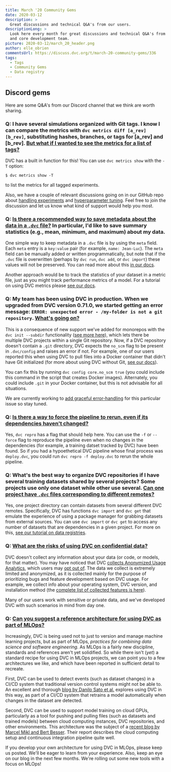 ```yaml
---
title: March '20 Community Gems
date: 2020-03-12
description: >
  Great discussions and technical Q&A's from our users.
descriptionLong: >
  Look here every month for great discussions and technical Q&A's from our users
  and core development team.
picture: 2020-03-12/march_20_header.png
author: elle_obrien
commentsUrl: https://discuss.dvc.org/t/march-20-community-gems/336
tags:
  - Tags
  - Community Gems
  - Data registry
---
```


## Discord gems

Here are some Q&A's from our Discord channel that we think are worth sharing.

### Q: I have several simulations organized with Git tags. I know I can compare the metrics with `dvc metrics diff [a_rev] [b_rev]`, substituting hashes, branches, or tags for [a_rev] and [b_rev]. [But what if I wanted to see the metrics for a list of tags?](https://discordapp.com/channels/485586884165107732/563406153334128681/687634347104403528)

DVC has a built in function for this! You can use `dvc metrics show` with the
`-T` option:

```dvc
$ dvc metrics show -T
```

to list the metrics for all tagged experiments.

Also, we have a couple of relevant discussions going on in our GitHub repo about
[handling experiments](https://github.com/iterative/dvc/issues/2799) and
[hyperparameter tuning](https://github.com/iterative/dvc/issues/3393). Feel free
to join the discussion and let us know what kind of support would help you most.

### Q: [Is there a recommended way to save metadata about the data in a `.dvc` file?](https://discordapp.com/channels/485586884165107732/563406153334128681/685105104340386037) In particular, I'd like to save summary statistics (e.g., mean, minimum, and maximum) about my data.

One simple way to keep metadata in a `.dvc` file is by using the `meta` field.
Each `meta` entry is a `key:value` pair (for example, `name: Jean-Luc`). The
`meta` field can be manually added or written programmatically, but note that if
the `.dvc` file is overwritten (perhaps by `dvc run`, `dvc add`, or
`dvc import`) these values will not be preserved. You can read more about this
[in our docs](https://dvc.org/doc/user-guide/project-structure).

Another approach would be to track the statistics of your dataset in a metric
file, just as you might track performance metrics of a model. For a tutorial on
using DVC metrics please
[see our docs](https://dvc.org/doc/command-reference/metrics).

### Q: My team has been using DVC in production. When we upgraded from DVC version 0.71.0, we started getting an error message: `ERROR: unexpected error - /my-folder is not a git repository`. [What's going on?](https://discordapp.com/channels/485586884165107732/485596304961962003/687403454989467650)

This is a consequence of new support we've added for monorepos with the
`dvc init --subdir` functionality
([see more here](https://dvc.org/doc/command-reference/init#init)), which lets
there be multiple DVC projects within a single Git repository. Now, if a DVC
repository doesn't contain a `.git` directory, DVC expects the `no_scm` flag to
be present in `.dvc/config` and raises an error if not. For example, one of our
users reported this when using DVC to pull files into a Docker container that
didn't have Git initialized (for more about using DVC without Git,
[see our docs](https://dvc.org/doc/command-reference/init#initializing-dvc-without-git)).

You can fix this by running `dvc config core.no_scm true` (you could include
this command in the script that creates Docker images). Alternately, you could
include `.git` in your Docker container, but this is not advisable for all
situations.

We are currently working to
[add graceful error-handling](https://github.com/iterative/dvc/issues/3474) for
this particular issue so stay tuned.

### Q: [Is there a way to force the pipeline to rerun, even if its dependencies haven't changed?](https://discordapp.com/channels/485586884165107732/563406153334128681/687422002822381609)

Yes, `dvc repro` has a flag that should help here. You can use the `-f` or
`--force` flag to reproduce the pipeline even when no changes in the
dependencies (for example, a training datset tracked by DVC) have been found. So
if you had a hypoethetical DVC pipeline whose final process was `deploy.dvc`,
you could run `dvc repro -f deploy.dvc` to rerun the whole pipeline.

### Q: What's the best way to organize DVC repositories if I have several training datasets shared by several projects? Some projects use only one dataset while other use several. [Can one project have `.dvc` files corresponding to different remotes?](https://discordapp.com/channels/485586884165107732/563406153334128681/670664813973864449)

Yes, one project directory can contain datasets from several different DVC
remotes. Specifically, DVC has functions `dvc import` and `dvc get` that emulate
the experience of using a package manager for grabbing datasets from external
sources. You can use `dvc import` or `dvc get` to access any number of datasets
that are dependencies in a given project. For more on this,
[see our tutorial on data registries](https://dvc.org/doc/use-cases/data-registries).

### Q: [What are the risks of using DVC on confidential data?](https://discordapp.com/channels/485586884165107732/563406153334128681/689848196473684024)

DVC doesn't collect any information about your data (or code, or models, for
that matter). You may have noticed that DVC
[collects Anonymized Usage Analytics](https://dvc.org/doc/user-guide/analytics),
which users may
[opt out of](https://dvc.org/doc/user-guide/analytics#opting-out). The data we
collect is extremely limited and anonymized, as it is collected mainly for the
purpose of prioritizing bugs and feature development based on DVC usage. For
example, we collect info about your operating system, DVC version, and
installation method (the
[complete list of collected features is here](https://dvc.org/doc/user-guide/analytics#what)).

Many of our users work with sensitive or private data, and we've developed DVC
with such scenarios in mind from day one.

### Q: [Can you suggest a reference architecture for using DVC as part of MLOps?](https://discordapp.com/channels/485586884165107732/563406153334128681/683890642631524392)

Increasingly, DVC is being used not to just to version and manage machine
learning projects, but as part of MLOps, _practices for combining data science
and software engineering_. As MLOps is a fairly new discipline, standards and
references aren't yet solidified. So while there isn't (_yet_) a standard recipe
for using DVC in MLOps projects, we can point you to a few architectures we
like, and which have been reported in sufficient detail to recreate.

First, DVC can be used to detect events (such as dataset changes) in a CI/CD
system that traditional version control systems might not be able to. An
excellent and thorough
[blog by Danilo Sato et al.](https://martinfowler.com/articles/cd4ml.html)
explores using DVC in this way, as part of a CI/CD system that retrains a model
automatically when changes in the dataset are detected.

Second, DVC can be used to support model training on cloud GPUs, particularly as
a tool for pushing and pulling files (such as datasets and trained models)
between cloud computing instances, DVC repositories, and other environments.
This architecture was the subject of a
[recent blog by Marcel Mikl and Bert Besser](https://blog.codecentric.de/en/2020/01/remote-training-gitlab-ci-dvc/).
Their report describes the cloud computing setup and continuous integration
pipeline quite well.

If you develop your own architecture for using DVC in MLOps, please keep us
posted. We'll be eager to learn from your experience. Also, keep an eye on our
blog in the next few months. We're rolling out some new tools with a focus on
MLOps!
